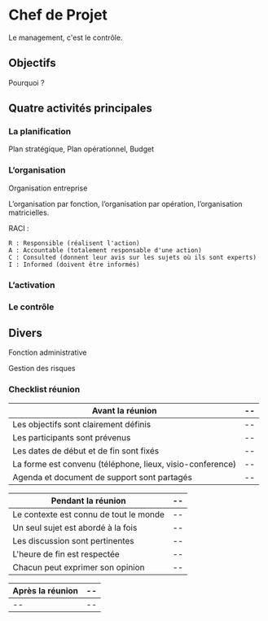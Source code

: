 # Chef de Projet

Le management, c'est le contrôle.

## Objectifs

Pourquoi ?


## Quatre activités principales


### La planification

Plan stratégique, Plan opérationnel, Budget


### L’organisation

Organisation entreprise

L’organisation par fonction, l’organisation par opération, l’organisation matricielles.

RACI :

    R : Responsible (réalisent l'action)
    A : Accountable (totalement responsable d'une action)
    C : Consulted (donnent leur avis sur les sujets où ils sont experts)
    I : Informed (doivent être informés)



### L’activation



### Le contrôle


## Divers

Fonction administrative

Gestion des risques

### Checklist réunion

| Avant la réunion | -- |
| -- | -- |
| Les objectifs sont clairement définis | -- |
| Les participants sont prévenus | -- |
| Les dates de début et de fin sont fixés | -- |
| La forme est convenu (téléphone, lieux, visio-conference) | -- |
| Agenda et document de support sont partagés | -- |


| Pendant la réunion | -- |
| -- | -- |
| Le contexte est connu de tout le monde | -- |
| Un seul sujet est abordé à la fois | -- |
| Les discussion sont pertinentes | -- |
| L'heure de fin est respectée | -- |
| Chacun peut exprimer son opinion | -- |

| Après la réunion | -- |
| -- | -- |
| -- | -- |



